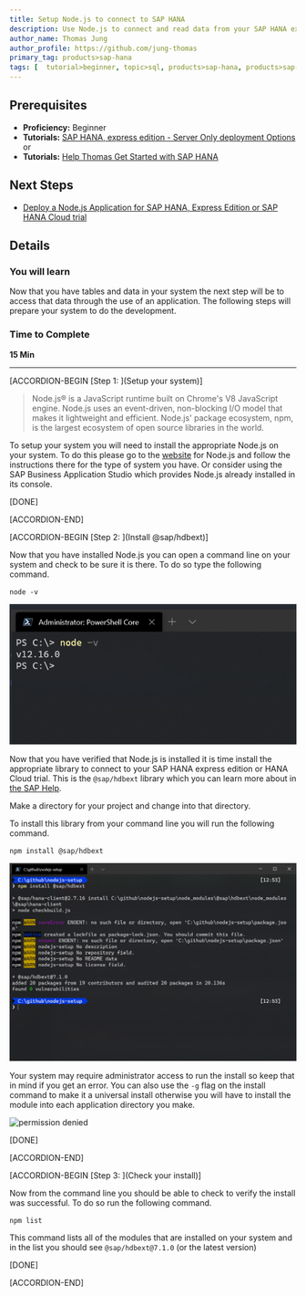 ```yaml
---
title: Setup Node.js to connect to SAP HANA
description: Use Node.js to connect and read data from your SAP HANA express edition or SAP HANA Cloud trial
author_name: Thomas Jung
author_profile: https://github.com/jung-thomas
primary_tag: products>sap-hana
tags: [  tutorial>beginner, topic>sql, products>sap-hana, products>sap-hana\,-express-edition, products>sap-hana-cloud ]
---
```


## Prerequisites  
 - **Proficiency:** Beginner
 - **Tutorials:** [SAP HANA, express edition - Server Only deployment Options](hxe-database-server) or
 - **Tutorials:** [Help Thomas Get Started with SAP HANA](hana-trial-advanced-analytics)

## Next Steps
 - [Deploy a Node.js Application for SAP HANA, Express Edition or SAP HANA Cloud trial](hxe-node-express)

## Details
### You will learn  
Now that you have tables and data in your system the next step will be to access that data through the use of an application. The following steps will prepare your system to do the development.

### Time to Complete
**15 Min**

---

[ACCORDION-BEGIN [Step 1: ](Setup your system)]

> Node.js® is a JavaScript runtime built on Chrome's V8 JavaScript engine. Node.js uses an event-driven, non-blocking I/O model that makes it lightweight and efficient. Node.js' package ecosystem, npm, is the largest ecosystem of open source libraries in the world.

To setup your system you will need to install the appropriate Node.js on your system. To do this please go to the [website](https://nodejs.org/en/) for Node.js and follow the instructions there for the type of system you have. Or consider using the SAP Business Application Studio which provides Node.js already installed in its console.

[DONE]

[ACCORDION-END]

[ACCORDION-BEGIN [Step 2: ](Install @sap/hdbext)]

Now that you have installed Node.js you can open a command line on your system and check to be sure it is there. To do so type the following command.

```shell
node -v
```

![Node version](1.png)

Now that you have verified that Node.js is installed it is time install the appropriate library to connect to your SAP HANA express edition or HANA Cloud trial. This is the `@sap/hdbext` library which you can learn more about in [the SAP Help](https://help.sap.com/viewer/4505d0bdaf4948449b7f7379d24d0f0d/latest/en-US/54513272339246049bf438a03a8095e4.html#loio54513272339246049bf438a03a8095e4__section_ilt_mkt_vt).

Make a directory for your project and change into that directory.

To install this library from your command line you will run the following command.

```shell
npm install @sap/hdbext
```

![npm install](1_1.png)

Your system may require administrator access to run the install so keep that in mind if you get an error. You can also use the `-g` flag on the install command to make it a universal install otherwise you will have to install the module into each application directory you make.

![permission denied](2.png)

[DONE]

[ACCORDION-END]


[ACCORDION-BEGIN [Step 3: ](Check your install)]

Now from the command line you should be able to check to verify the install was successful. To do so run the following command.

```
npm list
```

This command lists all of the modules that are installed on your system and in the list you should see `@sap/hdbext@7.1.0` (or the latest version)

[DONE]

[ACCORDION-END]
